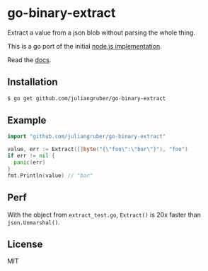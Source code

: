 
# go-binary-extract

  Extract a value from a json blob without parsing the whole thing.

  This is a go port of the initial [node.js implementation](https://github.com/segmentio/binary-extract).

  Read the [docs](http://godoc.org/github.com/juliangruber/go-binary-extract).

## Installation

```bash
$ go get github.com/juliangruber/go-binary-extract
```

## Example

```go
import "github.com/juliangruber/go-binary-extract"

value, err := Extract([]byte("{\"foo\":\"bar\"}"), "foo")
if err != nil {
  panic(err)
}
fmt.Println(value) // "bar"
```

## Perf

  With the object from `extract_test.go`, `Extract()` is 20x faster than
  `json.Unmarshal()`.

## License

  MIT


